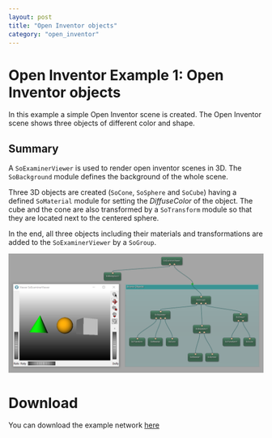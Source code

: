 ```yaml
---
layout: post
title: "Open Inventor objects"
category: "open_inventor"
---
```


# Open Inventor Example 1: Open Inventor objects
In this example a simple Open Inventor scene is created. The Open Inventor scene shows three objects of different color and shape.

## Summary
A `SoExaminerViewer` is used to render open inventor scenes in 3D. The `SoBackground` module defines the background of the whole scene.

Three 3D objects are created (`SoCone`, `SoSphere` and `SoCube`) having a defined `SoMaterial` module for setting the *DiffuseColor* of the object. The cube and the cone are also transformed by a `SoTransform` module so that they are located next to the centered sphere.

In the end, all three objects including their materials and transformations are added to the `SoExaminerViewer` by a `SoGroup`.

![Screenshot](/examples/open_inventor/example1/image.png)

# Download
You can download the example network [here](/examples/open_inventor/example1/OpenInventorExample1.mlab)
